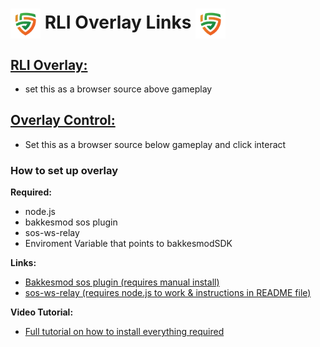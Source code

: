 <link rel="shortcut icon" type="image/x-icon" href="Images/Logos/rli_logo.png">
  
# <img src="Images/Logos/rli_logo.png" align="center" height="48" width="48"> **RLI Overlay Links** <img src="Images/Logos/rli_logo.png" align="center" height="48" width="48">

## [**RLI Overlay:**](https://rm-118425146.github.io/RLI-Overlay/RLI-Overlay.html)
- set this as a browser source above gameplay

## [**Overlay Control:**](https://rm-118425146.github.io/RLI-Overlay/OverlayControl.html)
- Set this as a browser source below gameplay and click interact

### **How to set up overlay**

**Required:**
- node.js
- bakkesmod sos plugin
- sos-ws-relay
- Enviroment Variable that points to bakkesmodSDK

**Links:**
- [Bakkesmod sos plugin (requires manual install)](https://gitlab.com/bakkesplugins/sos/sos-plugin/-/releases)
- [sos-ws-relay (requires node.js to work & instructions in README file)](https://gitlab.com/bakkesplugins/sos/sos-ws-relay)

**Video Tutorial:**
- [Full tutorial on how to install everything required](https://www.youtube.com/watch?v=QE816DBuwI4&t=214s)
